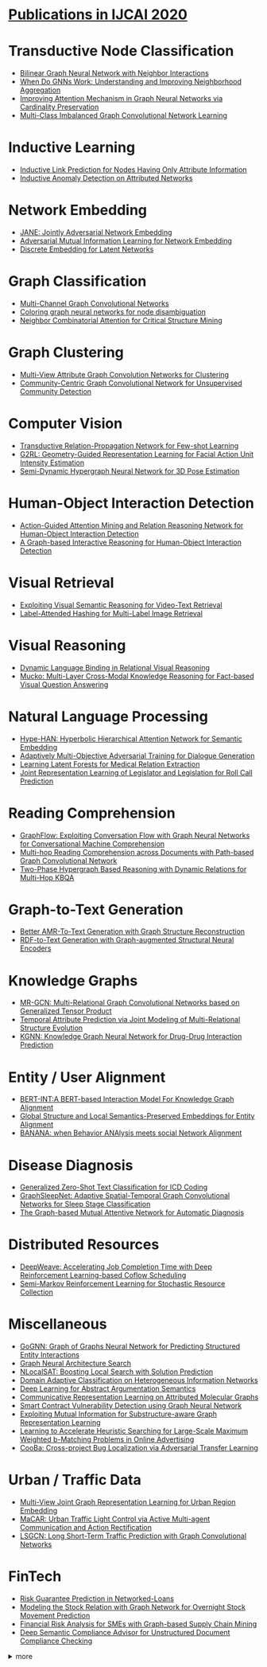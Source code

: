 # [Publications in IJCAI 2020](http://static.ijcai.org/2020-accepted_papers.html)



# Transductive Node Classification
- [Bilinear Graph Neural Network with Neighbor Interactions](https://github.com/naganandy/graph-based-deep-learning-literature/blob/master/conference-publications/folders/publications_ijcai20/bgnn_ijcai20/README.md)
 - [When Do GNNs Work: Understanding and Improving Neighborhood Aggregation](https://github.com/naganandy/graph-based-deep-learning-literature/blob/master/conference-publications/folders/publications_ijcai20/alagnn_ijcai20/README.md)
- [Improving Attention Mechanism in Graph Neural Networks via Cardinality Preservation](https://github.com/naganandy/graph-based-deep-learning-literature/blob/master/conference-publications/folders/publications_ijcai20/gatgc_ijcai20/README.md)
- [Multi-Class Imbalanced Graph Convolutional Network Learning](https://github.com/naganandy/graph-based-deep-learning-literature/blob/master/conference-publications/folders/publications_ijcai20/drgcn_ijcai20/README.md)



# Inductive Learning
- [Inductive Link Prediction for Nodes Having Only Attribute Information](https://github.com/naganandy/graph-based-deep-learning-literature/blob/master/conference-publications/folders/publications_ijcai20/deal_ijcai20/README.md)
- [Inductive Anomaly Detection on Attributed Networks](https://github.com/naganandy/graph-based-deep-learning-literature/blob/master/conference-publications/folders/publications_ijcai20/aegis_ijcai20/README.md)



# Network Embedding
- [JANE: Jointly Adversarial Network Embedding](https://github.com/naganandy/graph-based-deep-learning-literature/tree/master/conference-publications/folders/publications_ijcai20/jane_ijcai20)
- [Adversarial Mutual Information Learning for Network Embedding](https://github.com/naganandy/graph-based-deep-learning-literature/blob/master/conference-publications/folders/publications_ijcai20/amil_ijcai20/README.md)
- [Discrete Embedding for Latent Networks](https://github.com/naganandy/graph-based-deep-learning-literature/blob/master/conference-publications/folders/publications_ijcai20/deln_ijcai20/README.md)



# Graph Classification
- [Multi-Channel Graph Convolutional Networks](https://github.com/naganandy/graph-based-deep-learning-literature/blob/master/conference-publications/folders/publications_ijcai20/muchgcn_ijcai20/README.md)
- [Coloring graph neural networks for node disambiguation](https://github.com/naganandy/graph-based-deep-learning-literature/blob/master/conference-publications/folders/publications_ijcai20/clip_ijcai20/README.md)
- [Neighbor Combinatorial Attention for Critical Structure Mining](https://github.com/naganandy/graph-based-deep-learning-literature/blob/master/conference-publications/folders/publications_ijcai20/ncat_ijcai20/README.md)



# Graph Clustering
- [Multi-View Attribute Graph Convolution Networks for Clustering](https://github.com/naganandy/graph-based-deep-learning-literature/blob/master/conference-publications/folders/publications_ijcai20/magcn_ijcai20/README.md)
- [Community-Centric Graph Convolutional Network for Unsupervised Community Detection](https://github.com/naganandy/graph-based-deep-learning-literature/blob/master/conference-publications/folders/publications_ijcai20/mrfasgcn_ijcai20/README.md)



# Computer Vision
- [Transductive Relation-Propagation Network for Few-shot Learning](https://github.com/naganandy/graph-based-deep-learning-literature/blob/master/conference-publications/folders/publications_ijcai20/trpn_ijcai20/README.md)
- [G2RL: Geometry-Guided Representation Learning for Facial Action Unit Intensity Estimation](https://github.com/naganandy/graph-based-deep-learning-literature/blob/master/conference-publications/folders/publications_ijcai20/g2rl_ijcai20/README.md)
- [Semi-Dynamic Hypergraph Neural Network for 3D Pose Estimation](https://github.com/naganandy/graph-based-deep-learning-literature/blob/master/conference-publications/folders/publications_ijcai20/sdhnn_ijcai20/README.md)



# Human-Object Interaction Detection
- [Action-Guided Attention Mining and Relation Reasoning Network for Human-Object Interaction Detection](https://github.com/naganandy/graph-based-deep-learning-literature/blob/master/conference-publications/folders/publications_ijcai20/agrr_ijcai20/README.md)
- [A Graph-based Interactive Reasoning for Human-Object Interaction Detection](https://github.com/naganandy/graph-based-deep-learning-literature/blob/master/conference-publications/folders/publications_ijcai20/ingraphnet_ijcai20/README.md)



# Visual Retrieval
- [Exploiting Visual Semantic Reasoning for Video-Text Retrieval](https://github.com/naganandy/graph-based-deep-learning-literature/blob/master/conference-publications/folders/publications_ijcai20/visern_ijcai20/README.md)
- [Label-Attended Hashing for Multi-Label Image Retrieval](https://github.com/naganandy/graph-based-deep-learning-literature/blob/master/conference-publications/folders/publications_ijcai20/lah_ijcai20/README.md)



# Visual Reasoning
- [Dynamic Language Binding in Relational Visual Reasoning](https://github.com/naganandy/graph-based-deep-learning-literature/blob/master/conference-publications/folders/publications_ijcai20/lognet_ijcai20/README.md)
- [Mucko: Multi-Layer Cross-Modal Knowledge Reasoning for Fact-based Visual Question Answering](https://github.com/naganandy/graph-based-deep-learning-literature/blob/master/conference-publications/folders/publications_ijcai20/mucko_ijcai20/README.md)



# Natural Language Processing
- [Hype-HAN: Hyperbolic Hierarchical Attention Network for Semantic Embedding](https://github.com/naganandy/graph-based-deep-learning-literature/blob/master/conference-publications/folders/publications_ijcai20/hypehan_ijcai20/README.md)
- [Adaptively Multi-Objective Adversarial Training for Dialogue Generation](https://github.com/naganandy/graph-based-deep-learning-literature/blob/master/conference-publications/folders/publications_ijcai20/ampgan_ijcai20/README.md)
- [Learning Latent Forests for Medical Relation Extraction](https://github.com/naganandy/graph-based-deep-learning-literature/blob/master/conference-publications/folders/publications_ijcai20/lfgcn_ijcai20/README.md)
- [Joint Representation Learning of Legislator and Legislation for Roll Call Prediction](https://github.com/naganandy/graph-based-deep-learning-literature/blob/master/conference-publications/folders/publications_ijcai20/sgcn_ijcai20/README.md)



# Reading Comprehension
- [GraphFlow: Exploiting Conversation Flow with Graph Neural Networks for Conversational Machine Comprehension](https://github.com/naganandy/graph-based-deep-learning-literature/blob/master/conference-publications/folders/publications_ijcai20/graphflow_ijcai20/README.md)
- [Multi-hop Reading Comprehension across Documents with Path-based Graph Convolutional Network](https://github.com/naganandy/graph-based-deep-learning-literature/blob/master/conference-publications/folders/publications_ijcai20/gatedrgcn_ijcai20/README.md)
- [Two-Phase Hypergraph Based Reasoning with Dynamic Relations for Multi-Hop KBQA](https://github.com/naganandy/graph-based-deep-learning-literature/blob/master/conference-publications/folders/publications_ijcai20/dhgcn_ijcai20/README.md)



# Graph-to-Text Generation
- [Better AMR-To-Text Generation with Graph Structure Reconstruction](https://github.com/naganandy/graph-based-deep-learning-literature/blob/master/conference-publications/folders/publications_ijcai20/amrgsr_ijcai20/README.md)
- [RDF-to-Text Generation with Graph-augmented Structural Neural Encoders](https://github.com/naganandy/graph-based-deep-learning-literature/blob/master/conference-publications/folders/publications_ijcai20/bigcn_ijcai20/README.md)



# Knowledge Graphs
- [MR-GCN: Multi-Relational Graph Convolutional Networks based on Generalized Tensor Product](https://github.com/naganandy/graph-based-deep-learning-literature/blob/master/conference-publications/folders/publications_ijcai20/mrgcn_ijcai20/README.md)
- [Temporal Attribute Prediction via Joint Modeling of Multi-Relational Structure Evolution](https://github.com/naganandy/graph-based-deep-learning-literature/blob/master/conference-publications/folders/publications_ijcai20/dartnet_ijcai20/README.md)
- [KGNN: Knowledge Graph Neural Network for Drug-Drug Interaction Prediction](https://github.com/naganandy/graph-based-deep-learning-literature/blob/master/conference-publications/folders/publications_ijcai20/kgnn_ijcai20/README.md)



# Entity / User Alignment
- [BERT-INT:A BERT-based Interaction Model For Knowledge Graph Alignment](https://github.com/naganandy/graph-based-deep-learning-literature/blob/master/conference-publications/folders/publications_ijcai20/bertint_ijcai20/README.md)
- [Global Structure and Local Semantics-Preserved Embeddings for Entity Alignment](https://github.com/naganandy/graph-based-deep-learning-literature/blob/master/conference-publications/folders/publications_ijcai20/ssp_ijcai20/README.md)
- [BANANA: when Behavior ANAlysis meets social Network Alignment](https://github.com/naganandy/graph-based-deep-learning-literature/blob/master/conference-publications/folders/publications_ijcai20/banana_ijcai20/README.md)



# Disease Diagnosis
- [Generalized Zero-Shot Text Classification for ICD Coding](https://github.com/naganandy/graph-based-deep-learning-literature/blob/master/conference-publications/folders/publications_ijcai20/gzsl_ijcai20/README.md)
- [GraphSleepNet: Adaptive Spatial-Temporal Graph Convolutional Networks for Sleep Stage Classification](https://github.com/naganandy/graph-based-deep-learning-literature/blob/master/conference-publications/folders/publications_ijcai20/graphsleepnet_ijcai20/README.md)
- [The Graph-based Mutual Attentive Network for Automatic Diagnosis](https://github.com/naganandy/graph-based-deep-learning-literature/blob/master/conference-publications/folders/publications_ijcai20/gman_ijcai20/README.md)



# Distributed Resources
- [DeepWeave: Accelerating Job Completion Time with Deep Reinforcement Learning-based Coflow Scheduling](https://github.com/naganandy/graph-based-deep-learning-literature/blob/master/conference-publications/folders/publications_ijcai20/deepweave_ijcai20/README.md)
- [Semi-Markov Reinforcement Learning for Stochastic Resource Collection](https://github.com/naganandy/graph-based-deep-learning-literature/blob/master/conference-publications/folders/publications_ijcai20/sddqn_ijcai20/README.md)



# Miscellaneous
- [GoGNN: Graph of Graphs Neural Network for Predicting Structured Entity Interactions](https://github.com/naganandy/graph-based-deep-learning-literature/blob/master/conference-publications/folders/publications_ijcai20/gognn_ijcai20/README.md)
- [Graph Neural Architecture Search](https://github.com/naganandy/graph-based-deep-learning-literature/blob/master/conference-publications/folders/publications_ijcai20/graphnas_ijcai20/README.md)
- [NLocalSAT: Boosting Local Search with Solution Prediction](https://github.com/naganandy/graph-based-deep-learning-literature/blob/master/conference-publications/folders/publications_ijcai20/nlocalsat_ijcai20/README.md)
- [Domain Adaptive Classification on Heterogeneous Information Networks](https://github.com/naganandy/graph-based-deep-learning-literature/blob/master/conference-publications/folders/publications_ijcai20/musdac_ijcai20/README.md)
- [Deep Learning for Abstract Argumentation Semantics](https://github.com/naganandy/graph-based-deep-learning-literature/blob/master/conference-publications/folders/publications_ijcai20/agnn_ijcai20/README.md)
- [Communicative Representation Learning on Attributed Molecular Graphs](https://github.com/naganandy/graph-based-deep-learning-literature/blob/master/conference-publications/folders/publications_ijcai20/cmpnn_ijcai20/README.md)
- [Smart Contract Vulnerability Detection using Graph Neural Network](https://github.com/naganandy/graph-based-deep-learning-literature/blob/master/conference-publications/folders/publications_ijcai20/tmp_ijcai20/README.md)
- [Exploiting Mutual Information for Substructure-aware Graph Representation Learning](https://github.com/naganandy/graph-based-deep-learning-literature/blob/master/conference-publications/folders/publications_ijcai20/mistructrl_ijcai20/README.md)
- [Learning to Accelerate Heuristic Searching for Large-Scale Maximum Weighted b-Matching Problems in Online Advertising](https://github.com/naganandy/graph-based-deep-learning-literature/blob/master/conference-publications/folders/publications_ijcai20/neusearcher_ijcai20/README.md)
- [CooBa: Cross-project Bug Localization via Adversarial Transfer Learning](https://github.com/naganandy/graph-based-deep-learning-literature/blob/master/conference-publications/folders/publications_ijcai20/cooba_ijcai20/README.md)



# Urban / Traffic Data
- [Multi-View Joint Graph Representation Learning for Urban Region Embedding](https://github.com/naganandy/graph-based-deep-learning-literature/blob/master/conference-publications/folders/publications_ijcai20/grlure_ijcai20/README.md)
- [MaCAR: Urban Traffic Light Control via Active Multi-agent Communication and Action Rectification](https://github.com/naganandy/graph-based-deep-learning-literature/blob/master/conference-publications/folders/publications_ijcai20/macar_ijcai20/README.md)
- [LSGCN: Long Short-Term Traffic Prediction with Graph Convolutional Networks](https://github.com/naganandy/graph-based-deep-learning-literature/blob/master/conference-publications/folders/publications_ijcai20/lsgcn_ijcai20/README.md)



# FinTech
- [Risk Guarantee Prediction in Networked-Loans](https://github.com/naganandy/graph-based-deep-learning-literature/blob/master/conference-publications/folders/publications_ijcai20/dgann_ijcai20/README.md)
- [Modeling the Stock Relation with Graph Network for Overnight Stock Movement Prediction](https://github.com/naganandy/graph-based-deep-learning-literature/blob/master/conference-publications/folders/publications_ijcai20/lstmrgcn_ijcai20/README.md)
- [Financial Risk Analysis for SMEs with Graph-based Supply Chain Mining](https://github.com/naganandy/graph-based-deep-learning-literature/blob/master/conference-publications/folders/publications_ijcai20/stgnn_ijcai20/README.md)
- [Deep Semantic Compliance Advisor for  Unstructured Document  Compliance Checking](https://github.com/naganandy/graph-based-deep-learning-literature/blob/master/conference-publications/folders/publications_ijcai20/dsca_ijcai20/README.md)



<details> 
<summary> more </summary> 

- A Graph-based Interactive Reasoning for Human-Object Interaction Detection
- Action-Guided Attention Mining and Relation Reasoning Network for Human-Object Interaction Detection
- G2RL: Geometry-Guided Representation Learning for Facial Action Unit Intensity Estimation
- Hierarchical Attention Based Spatial-Temporal Graph-to-Sequence Learning for Grounded Video Description
- Multi-graph Fusion for Functional Neuroimaging Biomarker Detection
- Recurrent Relational Memory Network for Unsupervised Image Captioning
- Semi-Dynamic Hypergraph Neural Network for 3D Pose Estimation
- Transductive Relation-Propagation Network for Few-shot Learning
- Domain Adaptive Classification on Heterogeneous Information networks
- GraphSleepNet: Adaptive Spatial-Temporal Graph Convolutional Networks for Sleep Stage Classification
- Inductive Anomaly Detection on Attributed Networks
- Inductive Link Prediction for Nodes Having Only Attribute Information
- MR-GCN: Multi-Relational Graph Convolutional Networks based on Generalized Tensor Product
- Rumor Detection on Social Media with Graph Structured Adversarial Learning
- Understanding the Success of Graph-based Semi-Supervised Learning using Partially Labelled Stochastic Block Model
- Maximizing the Spread of an Opinion in Few Steps: Opinion Diffusion in Non-Binary Networks
- KGNN: Knowledge Graph Neural Network for Drug-Drug Interaction Prediction
- LSGCN: Long Short-Term Traffic Prediction with Graph Convolutional Networks
- Multi-Class Imbalanced Graph Convolutional Network Learning
- Multi-View Attribute Graph Convolution Networks for Clustering
- Smart Contract Vulnerability Detection using Graph Neural Network
- TransRHS: A Representation Learning Method for Knowledge Graphs with Relation Hierarchical Structure
- C3MM: Clique-Closure based Hyperlink Prediction 
- Community-Centric Graph Convolutional Network for Unsupervised Community Detection
- Exploiting Mutual Information for Substructure-aware Graph Representation Learning
- The Graph-based Mutual Attentive Network for Automatic Diagnosis
- Better AMR-To-Text Generation with Graph Structure Reconstruction
- Hype-HAN: Hyperbolic Hierarchical Attention Network for Semantic Embedding
- Two-Phase Hypergraph Based Reasoning with Dynamic Relations for Multi-Hop KBQA

</details>
